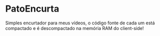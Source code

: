 # PatoEncurta
Simples encurtador para meus vídeos, o código fonte de cada um está compactado e é descompactado na memória RAM do client-side!
